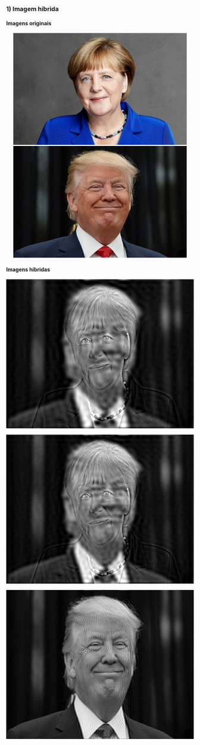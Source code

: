 ### 1) Imagem híbrida


#### Imagens originais
<p align="center">
        <span><img src="https://github.com/danielsmorais/computer-vision/blob/master/exercicio_2/merkel.jpg" height="300"  title="Imagem real"></span>
		<span><img src="https://github.com/danielsmorais/computer-vision/blob/master/exercicio_2/trump.jpg" height="300" title="Imagem média"></span>
</p>

#### Imagens híbridas

<p align="center">
    <img src="https://github.com/danielsmorais/computer-vision/blob/master/exercicio_2/imagemHibrida.jpg" height="400" title="Frequência de corte = 25">
</p>


<p align="center">
    <img src="https://github.com/danielsmorais/computer-vision/blob/master/exercicio_2/imagemHibrida_30.jpg" height="400" title="Frequência de corte = 30">
</p>

<p align="center">
    <img src="https://github.com/danielsmorais/computer-vision/blob/master/exercicio_2/imagemHibrida_80.jpg" height="400" title="Frequência de corte = 80">
</p>
